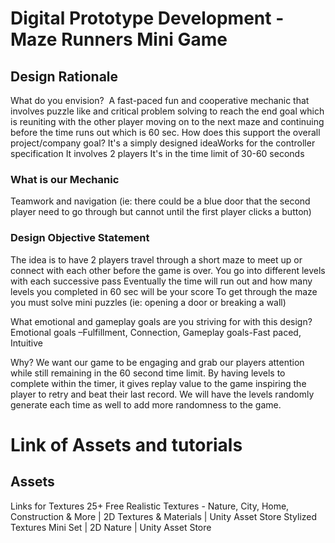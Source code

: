 # Digital Prototype Development - Maze Runners Mini Game
## Design Rationale 
What do you envision? ​
A fast-paced fun and cooperative mechanic that involves puzzle like and critical problem solving to reach the end goal which is reuniting with the other player moving on to the next maze and continuing before the time runs out which is 60 sec.​
How does this support the overall project/company goal?​
It's a simply designed idea​
Works for the controller specification​
It involves 2 players​
It's in the time limit of 30-60 seconds​

### What is our Mechanic
Teamwork and navigation (ie: there could be a blue door that the second player need to go through but cannot until the first player clicks a button)​

### Design Objective Statement
The idea is to have 2 players travel through a short maze to meet up or connect with each other before the game is over.​
You go into different levels with each successive pass​
Eventually the time will run out and how many levels you completed in 60 sec will be your score​
To get through the maze you must solve mini puzzles (ie: opening a door or breaking a wall)​

What emotional and gameplay goals are you striving for with this design?​
Emotional goals –Fulfillment, Connection,​
Gameplay goals-Fast paced, Intuitive​

Why?​
We want our game to be engaging and grab our players attention while still remaining in the 60 second time limit. By having levels to complete within the timer, it gives replay value to the game inspiring the player to retry and beat their last record. We will have the levels randomly generate each time as well to add more randomness to the game.​

# Link of Assets and tutorials
## Assets
Links for Textures 
25+ Free Realistic Textures - Nature, City, Home, Construction & More | 2D Textures & Materials | Unity Asset Store 
Stylized Textures Mini Set | 2D Nature | Unity Asset Store 
